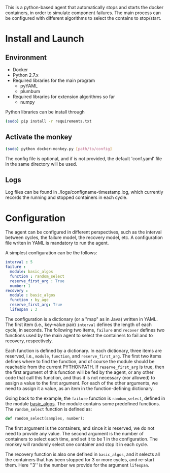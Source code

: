 This is a python-based agent that automatically stops and starts the docker containers, in order to simulate component failures. The main process can be configured with different algorithms to select the contains to stop/start.

Install and Launch
==================

Environment
-----------

- Docker
- Python 2.7.x
- Required libraries for the main program
  * pyYAML
  * plumbum
- Required libraries for extension algorithms so far
  * numpy

Python libraries can be install through 

``` bash
(sudo) pip install -r requirements.txt
```

Activate the monkey
-------------------

``` bash
(sudo) python docker-monkey.py [path/to/config]
```

The config file is optional, and if is not provided, the default 'conf.yaml' file in the same directory will be used.

Logs
---------

Log files can be found in ./logs/configname-timestamp.log, which currently records the running and stopped containers in each cycle.

Configuration
================

The agent can be configured in different perspectives, such as the interval between cycles, the failure model, the recovery model, etc. A configuration file writen in YAML is mandatory to run the agent. 

A simplest configuration can be the follows:

``` yaml
interval : 5 
failure :    
  module: basic_algos
  function : random_select
  reserve_first_arg : True
  number: 1
recovery : 
  module : basic_algos
  function : by_age
  reserve_first_arg: True
  lifespan : 3
```

The configuration is a dictionary (or a "map" as in Java) written in YAML. The first item (i.e., key-value pair) ```interval``` defines the length of each cycle, in seconds. The following two items, ```failure``` and ```recover``` defines two functions used by the main agent to select the containers to fail and to recovery, respectively. 

Each function is defined by a dictionary. In each dictionary, three items are reserved, i.e.,  ```module```,  ```function```, and ```reserve_first_arg```. The first two items defines where to find the function, and of course the module should be reachable from the current PYTHONPATH. If ```reserve_first_arg``` is true, then the first argument of this function will be fed by the agent, or any other code that call this function, and thus it is not necessary (nor allowed) to assign a value to the first argument. For each of the other arguments, we need to assign it a value, as an item in the function-defining dictionary. 

Going back to the example, the ```failure``` function is ```random_select```, defined in the module [basic_algos](https://github.com/DIVERSIFY-project/smartgh-cloudml/blob/master/monkey/basic_algos.py). The module contains some predefined functions. The ```random_select``` function is defined as:
``` python
def random_select(samples, number):
```
The first argument is the containers, and since it is reserved, we do not need to provide any value. The second argument is the number of containers to select each time, and set it to be 1 in the configuration. The monkey will randomly select one container and stop it in each cycle.

The recovery function is also one defined in ```basic_algos```, and it selects all the containers that has been stopped for 3 or more cycles, and re-start them. Here ''3'' is the number we provide for the argument ```lifespan```.
